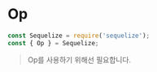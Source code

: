 
# Op

```javascript
const Sequelize = require('sequelize');
const { Op } = Sequelize;
```
> Op를 사용하기 위해선 필요합니다.